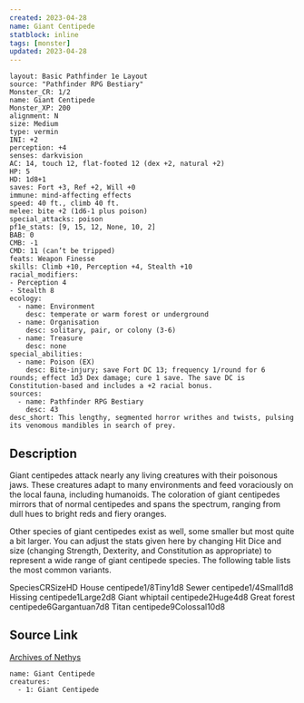 ```yaml
---
created: 2023-04-28
name: Giant Centipede
statblock: inline
tags: [monster]
updated: 2023-04-28
---
```

```statblock
layout: Basic Pathfinder 1e Layout
source: "Pathfinder RPG Bestiary"
Monster_CR: 1/2
name: Giant Centipede
Monster_XP: 200
alignment: N
size: Medium
type: vermin
INI: +2
perception: +4
senses: darkvision
AC: 14, touch 12, flat-footed 12 (dex +2, natural +2)
HP: 5
HD: 1d8+1
saves: Fort +3, Ref +2, Will +0
immune: mind-affecting effects
speed: 40 ft., climb 40 ft.
melee: bite +2 (1d6-1 plus poison)
special_attacks: poison
pf1e_stats: [9, 15, 12, None, 10, 2]
BAB: 0
CMB: -1
CMD: 11 (can’t be tripped)
feats: Weapon Finesse
skills: Climb +10, Perception +4, Stealth +10
racial_modifiers:
- Perception 4
- Stealth 8
ecology:
  - name: Environment
    desc: temperate or warm forest or underground
  - name: Organisation
    desc: solitary, pair, or colony (3-6)
  - name: Treasure
    desc: none
special_abilities:
  - name: Poison (EX)
    desc: Bite-injury; save Fort DC 13; frequency 1/round for 6 rounds; effect 1d3 Dex damage; cure 1 save. The save DC is Constitution-based and includes a +2 racial bonus.
sources:
  - name: Pathfinder RPG Bestiary
    desc: 43
desc_short: This lengthy, segmented horror writhes and twists, pulsing its venomous mandibles in search of prey.
```
## Description
Giant centipedes attack nearly any living creatures with their poisonous jaws. These creatures adapt to many environments and feed voraciously on the local fauna, including humanoids. The coloration of giant centipedes mirrors that of normal centipedes and spans the spectrum, ranging from dull hues to bright reds and fiery oranges.

Other species of giant centipedes exist as well, some smaller but most quite a bit larger. You can adjust the stats given here by changing Hit Dice and size (changing Strength, Dexterity, and Constitution as appropriate) to represent a wide range of giant centipede species. The following table lists the most common variants.

SpeciesCRSizeHD House centipede1/8Tiny1d8 Sewer centipede1/4Small1d8 Hissing centipede1Large2d8 Giant whiptail centipede2Huge4d8 Great forest centipede6Gargantuan7d8 Titan centipede9Colossal10d8
## Source Link
[Archives of Nethys](https://aonprd.com/MonsterDisplay.aspx?ItemName=Giant%20Centipede)
```encounter-table
name: Giant Centipede
creatures:
  - 1: Giant Centipede
```
